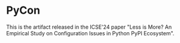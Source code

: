 # PyCon
This is the artifact released in the ICSE'24 paper "Less is More? An Empirical Study on Configuration Issues in Python PyPI Ecosystem".
